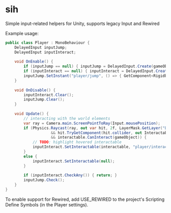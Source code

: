 # sih
Simple input-related helpers for Unity, supports legacy Input and Rewired

Example usage:

```C#
public class Player : MonoBehaviour {
	DelayedInput inputJump;
	DelayedInput inputInteract;
	
	void OnEnable() {
		if (inputJump == null) { inputJump = DelayedInput.Create(gameObject, "jump"); }
		if (inputInteract == null) { inputInteract = DelayedInput.Create(gameObject, "interact"); }
		inputJump.SetInstant("player/jump", () => { GetComponent<Rigidbody>().AddForce(0f, 20f, 0f, ForceMode.Impulse)); });
	}
	
	void OnDisable() {
		inputInteract.Clear();
		inputJump.Clear();
	}
	
	void Update() {
		// interacting with the world elements
		var ray = Camera.main.ScreenPointToRay(Input.mousePosition);
		if (Physics.Raycast(ray, out var hit, 2f, LayerMask.GetLayer("Default", "Interactable"), QueryTriggerInteraction.Ignore)
					&& hit.TryGetComponent(hit.collider, out Interactable interactable)
					&& interactable.CanInteract(gameObject)) {
			// TODO: highlight hovered interactable
			inputInteract.SetInteractable(interactable, "player/interact_short", "player/interact_long");
		}
		else {
			inputInteract.SetInteractable(null);
		}
		
		if (inputInteract.CheckAny()) { return; }
		inputJump.Check();
	}
}
```

To enable support for Rewired, add USE_REWIRED to the project's Scripting Define Symbols (in the Player settings).
